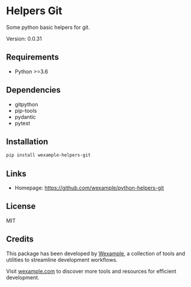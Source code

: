 # Helpers Git

Some python basic helpers for git.

Version: 0.0.31

## Requirements

- Python >=3.6

## Dependencies

- gitpython
- pip-tools
- pydantic
- pytest

## Installation

```bash
pip install wexample-helpers-git
```

## Links

- Homepage: https://github.com/wexample/python-helpers-git

## License

MIT
## Credits

This package has been developed by [Wexample](https://wexample.com), a collection of tools and utilities to streamline development workflows.

Visit [wexample.com](https://wexample.com) to discover more tools and resources for efficient development.